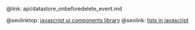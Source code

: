 @link: api/datastore_onbeforedelete_event.md

@seolinktop: [javascript ui components library](https://webix.com)
@seolink: [lists in javascript](https://webix.com/widget/list/)
